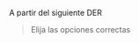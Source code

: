A partir del siguiente DER

<div
  class='mu-erd'
  data-entities='{
    "paqueteProyectores": {
      "codPaquete": {
        "type": "Int",
        "pk": true
      },
      "destino": {
        "type": "VARCHAR(45)"
      },
      "costoEnvio": {
        "type": "FLOAT"
      },
      "destinatario": {
        "type": "VARCHAR(45)"
      },
      "gestorDePaquetesDeProyectores_idGestorPaquetes": {
        "type": "Int",
        "pk": false,
        "fk": {
          "to": { "entity": "GestorDePaquetesDeProyectores", "column": "idGestorDePaquetes" },
          "type": "many_to_one"
        }
      }
    },
    "gestorDePaquesteDeProyectores": {
      "idGestorDePaquetes": {
        "type": "Int",
        "pk": true
      },
      "nombreEmpresa": {
        "type": "VARCHAR(45)"
      }
    }
  }'>
</div>


> Elija las opciones correctas